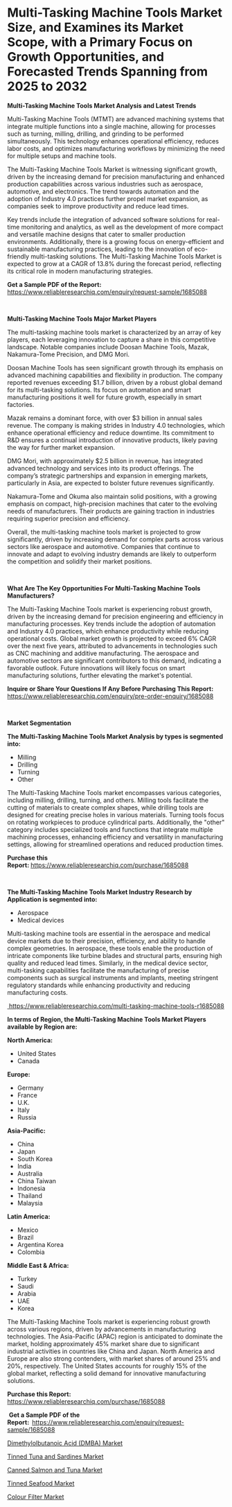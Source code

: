 <p><h1>Multi-Tasking Machine Tools Market Size, and Examines its Market Scope, with a Primary Focus on Growth Opportunities, and Forecasted Trends Spanning from 2025 to 2032</h1></p><p><strong>Multi-Tasking Machine Tools Market Analysis and Latest Trends</strong></p>
<p><p>Multi-Tasking Machine Tools (MTMT) are advanced machining systems that integrate multiple functions into a single machine, allowing for processes such as turning, milling, drilling, and grinding to be performed simultaneously. This technology enhances operational efficiency, reduces labor costs, and optimizes manufacturing workflows by minimizing the need for multiple setups and machine tools.</p><p>The Multi-Tasking Machine Tools Market is witnessing significant growth, driven by the increasing demand for precision manufacturing and enhanced production capabilities across various industries such as aerospace, automotive, and electronics. The trend towards automation and the adoption of Industry 4.0 practices further propel market expansion, as companies seek to improve productivity and reduce lead times.</p><p>Key trends include the integration of advanced software solutions for real-time monitoring and analytics, as well as the development of more compact and versatile machine designs that cater to smaller production environments. Additionally, there is a growing focus on energy-efficient and sustainable manufacturing practices, leading to the innovation of eco-friendly multi-tasking solutions. The Multi-Tasking Machine Tools Market is expected to grow at a CAGR of 13.8% during the forecast period, reflecting its critical role in modern manufacturing strategies.</p></p>
<p><strong>Get a Sample PDF of the Report:&nbsp;</strong> <a href="https://www.reliableresearchiq.com/enquiry/request-sample/1685088?utm_campaign=1870&utm_medium=2&utm_source=Github&utm_content=ia&utm_term=26032025&utm_id=multi-tasking-machine-tools">https://www.reliableresearchiq.com/enquiry/request-sample/1685088</a></p>
<p>&nbsp;</p>
<p><strong>Multi-Tasking Machine Tools Major Market Players</strong></p>
<p><p>The multi-tasking machine tools market is characterized by an array of key players, each leveraging innovation to capture a share in this competitive landscape. Notable companies include Doosan Machine Tools, Mazak, Nakamura-Tome Precision, and DMG Mori.</p><p>Doosan Machine Tools has seen significant growth through its emphasis on advanced machining capabilities and flexibility in production. The company reported revenues exceeding $1.7 billion, driven by a robust global demand for its multi-tasking solutions. Its focus on automation and smart manufacturing positions it well for future growth, especially in smart factories.</p><p>Mazak remains a dominant force, with over $3 billion in annual sales revenue. The company is making strides in Industry 4.0 technologies, which enhance operational efficiency and reduce downtime. Its commitment to R&D ensures a continual introduction of innovative products, likely paving the way for further market expansion.</p><p>DMG Mori, with approximately $2.5 billion in revenue, has integrated advanced technology and services into its product offerings. The company’s strategic partnerships and expansion in emerging markets, particularly in Asia, are expected to bolster future revenues significantly.</p><p>Nakamura-Tome and Okuma also maintain solid positions, with a growing emphasis on compact, high-precision machines that cater to the evolving needs of manufacturers. Their products are gaining traction in industries requiring superior precision and efficiency.</p><p>Overall, the multi-tasking machine tools market is projected to grow significantly, driven by increasing demand for complex parts across various sectors like aerospace and automotive. Companies that continue to innovate and adapt to evolving industry demands are likely to outperform the competition and solidify their market positions.</p></p>
<p>&nbsp;</p>
<p><strong>What Are The Key Opportunities For Multi-Tasking Machine Tools Manufacturers?</strong></p>
<p><p>The Multi-Tasking Machine Tools market is experiencing robust growth, driven by the increasing demand for precision engineering and efficiency in manufacturing processes. Key trends include the adoption of automation and Industry 4.0 practices, which enhance productivity while reducing operational costs. Global market growth is projected to exceed 6% CAGR over the next five years, attributed to advancements in technologies such as CNC machining and additive manufacturing. The aerospace and automotive sectors are significant contributors to this demand, indicating a favorable outlook. Future innovations will likely focus on smart manufacturing solutions, further elevating the market's potential.</p></p>
<p><strong>Inquire or Share Your Questions If Any Before Purchasing This Report:</strong> <a href="https://www.reliableresearchiq.com/enquiry/pre-order-enquiry/1685088?utm_campaign=1870&utm_medium=2&utm_source=Github&utm_content=ia&utm_term=26032025&utm_id=multi-tasking-machine-tools">https://www.reliableresearchiq.com/enquiry/pre-order-enquiry/1685088</a></p>
<p>&nbsp;</p>
<p><strong>Market Segmentation</strong></p>
<p><strong>The Multi-Tasking Machine Tools Market Analysis by types is segmented into:</strong></p>
<p><ul><li>Milling</li><li>Drilling</li><li>Turning</li><li>Other</li></ul></p>
<p><p>The Multi-Tasking Machine Tools market encompasses various categories, including milling, drilling, turning, and others. Milling tools facilitate the cutting of materials to create complex shapes, while drilling tools are designed for creating precise holes in various materials. Turning tools focus on rotating workpieces to produce cylindrical parts. Additionally, the "other" category includes specialized tools and functions that integrate multiple machining processes, enhancing efficiency and versatility in manufacturing settings, allowing for streamlined operations and reduced production times.</p></p>
<p><strong>Purchase this Report:&nbsp;</strong><a href="https://www.reliableresearchiq.com/purchase/1685088?utm_campaign=1870&utm_medium=2&utm_source=Github&utm_content=ia&utm_term=26032025&utm_id=multi-tasking-machine-tools">https://www.reliableresearchiq.com/purchase/1685088</a></p>
<p>&nbsp;</p>
<p><strong>The Multi-Tasking Machine Tools Market Industry Research by Application is segmented into:</strong></p>
<p><ul><li>Aerospace</li><li>Medical devices</li></ul></p>
<p><p>Multi-tasking machine tools are essential in the aerospace and medical device markets due to their precision, efficiency, and ability to handle complex geometries. In aerospace, these tools enable the production of intricate components like turbine blades and structural parts, ensuring high quality and reduced lead times. Similarly, in the medical device sector, multi-tasking capabilities facilitate the manufacturing of precise components such as surgical instruments and implants, meeting stringent regulatory standards while enhancing productivity and reducing manufacturing costs.</p></p>
<p><a href="https://www.reliableresearchiq.com/multi-tasking-machine-tools-r1685088?utm_campaign=1870&utm_medium=2&utm_source=Github&utm_content=ia&utm_term=26032025&utm_id=multi-tasking-machine-tools">&nbsp;https://www.reliableresearchiq.com/multi-tasking-machine-tools-r1685088</a></p>
<p><strong>In terms of Region, the Multi-Tasking Machine Tools Market Players available by Region are:</strong></p>
<p>
    <p> <strong> North America: </strong>
        <ul>
            <li>United States</li>
            <li>Canada</li>
        </ul>
        </p> 
    <p> <strong> Europe: </strong>
        <ul>
            <li>Germany</li>
            <li>France</li>
            <li>U.K.</li>
            <li>Italy</li>
            <li>Russia</li>
        </ul>
        </p> 
    <p> <strong> Asia-Pacific: </strong>
        <ul>
            <li>China</li>
            <li>Japan</li>
            <li>South Korea</li>
            <li>India</li>
            <li>Australia</li>
            <li>China Taiwan</li>
            <li>Indonesia</li>
            <li>Thailand</li>
            <li>Malaysia</li>
        </ul>
        </p> 
    <p> <strong> Latin America: </strong>
        <ul>
            <li>Mexico</li>
            <li>Brazil</li>
            <li>Argentina Korea</li>
            <li>Colombia</li>
        </ul>
        </p> 
    <p> <strong> Middle East & Africa: </strong>
        <ul>
            <li>Turkey</li>
            <li>Saudi</li>
            <li>Arabia</li>
            <li>UAE</li>
            <li>Korea</li>
        </ul>
    </p>
    </p>
<p><p>The Multi-Tasking Machine Tools market is experiencing robust growth across various regions, driven by advancements in manufacturing technologies. The Asia-Pacific (APAC) region is anticipated to dominate the market, holding approximately 45% market share due to significant industrial activities in countries like China and Japan. North America and Europe are also strong contenders, with market shares of around 25% and 20%, respectively. The United States accounts for roughly 15% of the global market, reflecting a solid demand for innovative manufacturing solutions.</p></p>
<p><strong>Purchase this Report: </strong><a href="https://www.reliableresearchiq.com/purchase/1685088?utm_campaign=1870&utm_medium=2&utm_source=Github&utm_content=ia&utm_term=26032025&utm_id=multi-tasking-machine-tools">https://www.reliableresearchiq.com/purchase/1685088</a></p>
<p>&nbsp;<strong>Get a Sample PDF of the Report:&nbsp;&nbsp;</strong><a href="https://www.reliableresearchiq.com/enquiry/request-sample/1685088?utm_campaign=1870&utm_medium=2&utm_source=Github&utm_content=ia&utm_term=26032025&utm_id=multi-tasking-machine-tools">https://www.reliableresearchiq.com/enquiry/request-sample/1685088</a></p>
<p><strong></strong></p>
<p><p><a href="https://github.com/yuukoleuda/Market-Research-Report-List-1/blob/main/dimethylolbutanoic-acid-dmba-market.md?utm_campaign=1870&utm_medium=2&utm_source=Github&utm_content=ia&utm_term=26032025&utm_id=multi-tasking-machine-tools">Dimethylolbutanoic Acid (DMBA) Market</a></p><p><a href="https://github.com/kitsossadien/Market-Research-Report-List-1/blob/main/tinned-tuna-and-sardines-market.md?utm_campaign=1870&utm_medium=2&utm_source=Github&utm_content=ia&utm_term=26032025&utm_id=multi-tasking-machine-tools">Tinned Tuna and Sardines Market</a></p><p><a href="https://github.com/fungkychiman/Market-Research-Report-List-1/blob/main/canned-salmon-and-tuna-market.md?utm_campaign=1870&utm_medium=2&utm_source=Github&utm_content=ia&utm_term=26032025&utm_id=multi-tasking-machine-tools">Canned Salmon and Tuna Market</a></p><p><a href="https://github.com/olesjaquah/Market-Research-Report-List-1/blob/main/tinned-seafood-market.md?utm_campaign=1870&utm_medium=2&utm_source=Github&utm_content=ia&utm_term=26032025&utm_id=multi-tasking-machine-tools">Tinned Seafood Market</a></p><p><a href="https://github.com/marteyfito9/Market-Research-Report-List-1/blob/main/colour-filter-market.md?utm_campaign=1870&utm_medium=2&utm_source=Github&utm_content=ia&utm_term=26032025&utm_id=multi-tasking-machine-tools">Colour Filter Market</a></p></p>